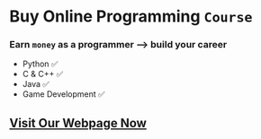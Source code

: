 # Buy Online Programming `Course`

### Earn `money` as a programmer --> build your career

- Python ✅
- C & C++ ✅
- Java ✅
- Game Development ✅

##   [Visit Our Webpage Now](https://online-courses-srt.netlify.app/)